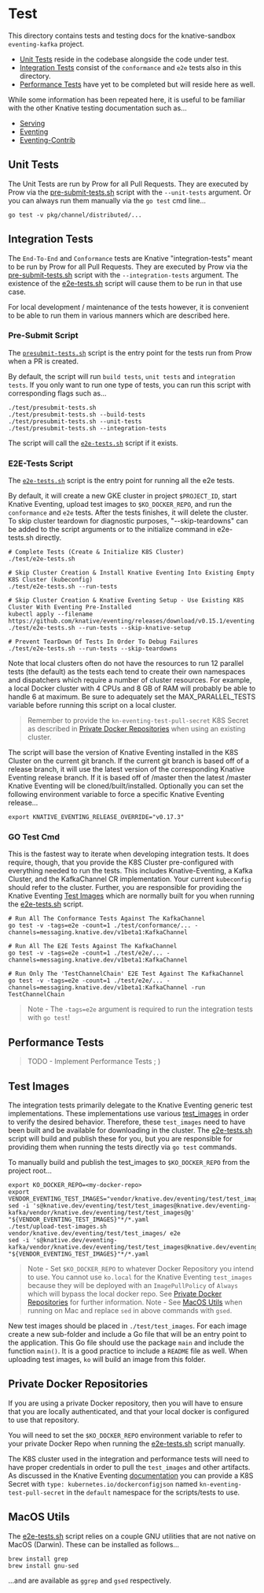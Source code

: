 
# Test

This directory contains tests and testing docs for the knative-sandbox `eventing-kafka` project.

- [Unit Tests](#unit-tests) reside in the codebase alongside the code under test.
- [Integration Tests](#integration-tests) consist of the `conformance` and `e2e` tests also in this directory.
- [Performance Tests](#performance-tests) have yet to be completed but will reside here as well.

While some information has been repeated here, it is useful to be familiar with the other
Knative testing documentation such as...

- [Serving](https://github.com/knative/serving/blob/master/test/README.md)
- [Eventing](https://github.com/knative/eventing/tree/master/test/README.md)
- [Eventing-Contrib](https://github.com/knative/eventing-contrib/blob/master/test/README.md)

## Unit Tests

The Unit Tests are run by Prow for all Pull Requests.  They are executed by Prow via the
[pre-submit-tests.sh](./presubmit-tests.sh) script with the `--unit-tests` argument.
Or you can always run them manually via the `go test` cmd line...

```
go test -v pkg/channel/distributed/...
```

## Integration Tests

The `End-To-End` and `Conformance` tests are Knative "integration-tests" meant to be run by Prow for
all Pull Requests.  They are executed by Prow via the [pre-submit-tests.sh](./presubmit-tests.sh)
script with the `--integration-tests` argument.  The existence of the [e2e-tests.sh](./e2e-tests.sh)
script will cause them to be run in that use case.

For local development / maintenance of the tests however, it is convenient to be able to run them
in various manners which are described here.

### Pre-Submit Script

The [`presubmit-tests.sh`](./presubmit-tests.sh) script is the entry point for the tests run
from Prow when a PR is created.

By default, the script will run `build tests`, `unit tests` and `integration tests`.  If you
only want to run one type of tests, you can run this script with corresponding flags such as...

```
./test/presubmit-tests.sh
./test/presubmit-tests.sh --build-tests
./test/presubmit-tests.sh --unit-tests
./test/presubmit-tests.sh --integration-tests
```

The script will call the [`e2e-tests.sh`](./e2e-tests.sh) script if it exists.

### E2E-Tests Script

The [`e2e-tests.sh`](./e2e-tests.sh) script is the entry point for running all the e2e tests.

By default, it will create a new GKE cluster in project `$PROJECT_ID`, start Knative Eventing,
upload test images to `$KO_DOCKER_REPO`, and run the `conformance` and `e2e` tests. After the
tests finishes, it will delete the cluster.  To skip cluster teardown for diagnostic purposes,
"--skip-teardowns" can be added to the script arguments or to the initialize command in
e2e-tests.sh directly.

```
# Complete Tests (Create & Initialize K8S Cluster)
./test/e2e-tests.sh

# Skip Cluster Creation & Install Knative Eventing Into Existing Empty K8S Cluster (kubeconfig)
./test/e2e-tests.sh --run-tests

# Skip Cluster Creation & Knative Eventing Setup - Use Existing K8S Cluster With Eventing Pre-Installed
kubectl apply --filename https://github.com/knative/eventing/releases/download/v0.15.1/eventing.yaml
./test/e2e-tests.sh --run-tests --skip-knative-setup

# Prevent TearDown Of Tests In Order To Debug Failures
./test/e2e-tests.sh --run-tests --skip-teardowns
```

Note that local clusters often do not have the resources to run 12 parallel tests (the default) as the
tests each tend to create their own namespaces and dispatchers which require a number of cluster resources.
For example, a local Docker cluster with 4 CPUs and 8 GB of RAM will probably be able to handle 6 at maximum.
Be sure to adequately set the MAX_PARALLEL_TESTS variable before running this script on a local cluster.

>Remember to provide the `kn-eventing-test-pull-secret` K8S Secret as described
>in [Private Docker Repositories](#private-docker-repositories) when using an existing cluster.

The script will base the version of Knative Eventing installed in the K8S Cluster on the
current git branch.  If the current git branch is based off of a release branch, it will
use the latest version of the corresponding Knative Eventing release branch.  If it is
based off of /master then the latest /master Knative Eventing will be cloned/built/installed.
Optionally you can set the following environment variable to force a specific Knative Eventing
release...

```
export KNATIVE_EVENTING_RELEASE_OVERRIDE="v0.17.3"
```

### GO Test Cmd

This is the fastest way to iterate when developing integration tests.  It does require, though,
that you provide the K8S Cluster pre-configured with everything needed to run the tests.  This
includes Knative-Eventing, a Kafka Cluster, and the KafkaChannel CR implementation.  Your
current `kubeconfig` should refer to the cluster.  Further, you are responsible for providing
the Knative Eventing [Test Images](#test-images) which are normally built for you when running
the [e2e-tests.sh](./e2e-tests.sh) script.

```
# Run All The Conformance Tests Against The KafkaChannel
go test -v -tags=e2e -count=1 ./test/conformance/... -channels=messaging.knative.dev/v1beta1:KafkaChannel

# Run All The E2E Tests Against The KafkaChannel
go test -v -tags=e2e -count=1 ./test/e2e/... -channels=messaging.knative.dev/v1beta1:KafkaChannel

# Run Only The 'TestChannelChain' E2E Test Against The KafkaChannel
go test -v -tags=e2e -count=1 ./test/e2e/... -channels=messaging.knative.dev/v1beta1:KafkaChannel -run TestChannelChain
```

> Note - The `-tags=e2e` argument is required to run the integration tests with `go test`!

## Performance Tests

> TODO - Implement Performance Tests ; )

## Test Images

The integration tests primarily delegate to the Knative Eventing generic test implementations.
These implementations use various [test_images](../vendor/knative.dev/eventing/test/test_images)
in order to verify the desired behavior.  Therefore, these `test_images` need to have been built
and be available for downloading in the cluster.  The [e2e-tests.sh](./e2e-tests.sh) script will
build and publish these for you, but you are responsible for providing them when running the
tests directly via `go test` commands.

To manually build and publish the test_images to `$KO_DOCKER_REPO` from the project root...

```
export KO_DOCKER_REPO=<my-docker-repo>
export VENDOR_EVENTING_TEST_IMAGES="vendor/knative.dev/eventing/test/test_images/"
sed -i 's@knative.dev/eventing/test/test_images@knative.dev/eventing-kafka/vendor/knative.dev/eventing/test/test_images@g' "${VENDOR_EVENTING_TEST_IMAGES}"*/*.yaml
./test/upload-test-images.sh vendor/knative.dev/eventing/test/test_images/ e2e
sed -i 's@knative.dev/eventing-kafka/vendor/knative.dev/eventing/test/test_images@knative.dev/eventing/test/test_images@g' "${VENDOR_EVENTING_TEST_IMAGES}"*/*.yaml
```

>Note - Set `$KO_DOCKER_REPO` to whatever Docker Repository you intend to use.  You cannot use
>`ko.local` for the Knative Eventing `test_images` because they will be deployed with an
>`ImagePullPolicy` of `Always` which will bypass the local docker repo.
>See [Private Docker Repositories](#private-docker-repositories) for further information.
>Note - See [MacOS Utils](#macos-utils) when running on Mac and replace `sed` in above commands
>with `gsed`.

New test images should be placed in `./test/test_images`. For each image create a new sub-folder
and include a Go file that will be an entry point to the application. This Go file should use
the package `main` and include the function `main()`. It is a good practice to include a `README`
file as well. When uploading test images, `ko` will build an image from this folder.

## Private Docker Repositories

If you are using a private Docker repository, then you will have to ensure that you are locally
authenticated, and that your local docker is configured to use that repository.

You will need to set the `$KO_DOCKER_REPO` environment variable to refer to your private Docker Repo when
running the [e2e-tests.sh](./e2e-tests.sh) script manually.

The K8S cluster used in the integration and performance tests will need to have proper credentials in order
to pull the `test_images` and other artifacts.  As discussed in the Knative Eventing
[documentation](https://github.com/knative/eventing/tree/master/test#running-end-to-end-tests)
you can provide a K8S Secret with `type: kubernetes.io/dockerconfigjson` named `kn-eventing-test-pull-secret`
in the `default` namespace for the scripts/tests to use.

## MacOS Utils

The [e2e-tests.sh](./e2e-tests.sh) script relies on a couple GNU utilities that are not native on MacOS (Darwin).
These can be installed as follows...

```
brew install grep
brew install gnu-sed
```

...and are available as `ggrep` and `gsed` respectively.
